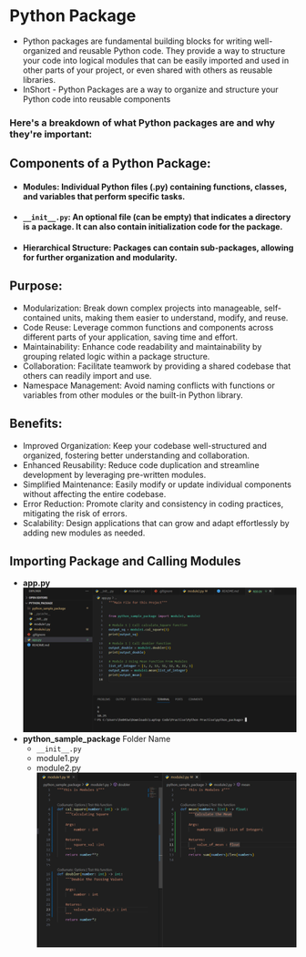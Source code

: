 # Python Package

- Python packages are fundamental building blocks for writing well-organized and reusable Python code. They provide a way to structure your code into logical modules that can be easily imported and used in other parts of your project, or even shared with others as reusable libraries.
- InShort - Python Packages are a way to organize and structure your Python code into reusable components

### Here's a breakdown of what Python packages are and why they're important:

## Components of a Python Package:

- #### Modules: Individual Python files (.py) containing functions, classes, and variables that perform specific tasks.
- #### `__init__.py`: An optional file (can be empty) that indicates a directory is a package. It can also contain initialization code for the package.
- #### Hierarchical Structure: Packages can contain sub-packages, allowing for further organization and modularity.

## Purpose:

- Modularization: Break down complex projects into manageable, self-contained units, making them easier to understand, modify, and reuse.
- Code Reuse: Leverage common functions and components across different parts of your application, saving time and effort.
- Maintainability: Enhance code readability and maintainability by grouping related logic within a package structure.
- Collaboration: Facilitate teamwork by providing a shared codebase that others can readily import and use.
- Namespace Management: Avoid naming conflicts with functions or variables from other modules or the built-in Python library.

## Benefits:

- Improved Organization: Keep your codebase well-structured and organized, fostering better understanding and collaboration.
- Enhanced Reusability: Reduce code duplication and streamline development by leveraging pre-written modules.
- Simplified Maintenance: Easily modify or update individual components without affecting the entire codebase.
- Error Reduction: Promote clarity and consistency in coding practices, mitigating the risk of errors.
- Scalability: Design applications that can grow and adapt effortlessly by adding new modules as needed.

## Importing Package and Calling Modules

- **app.py**
  ![app.py File Execution](/assets/one-numan-image.png)
- **python_sample_package** Folder Name
  - `__init__.py`
  - module1.py
  - module2.py
    ![Python Sample Package](assets/one-numan-image2.png)
